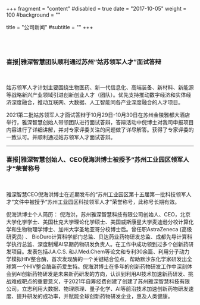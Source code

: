 +++
fragment = "content"
#disabled = true
date = "2017-10-05"
weight = 100
#background = ""

title = "公司新闻"
#subtitle = ""
+++

<br />
<br />

### 喜报|雅深智慧团队顺利通过苏州“姑苏领军人才”面试答辩
<br />

姑苏领军人才计划主要围绕生物医药、新一代信息化、高端装备、新材料、新能源等战略新兴产业领域引进创新创业人才（团队）。优先支持推动数字经济和实体经济深度融合，推动互联网、大数据、人工智能同各产业深度融合的人才项目。

2021第二批姑苏领军人才面试答辩于10月29日-10月30日在苏州金陵雅都大酒店举行，雅深智慧创始人带领团队进行面试答辩，答辩活动中倪博士对我司申报项目内容进行了详细讲解，并对专家评委关注的问题做了详尽解答。获得了专家评委的一致认可。并顺利通过姑苏领军人才面试答辩。

---

### 喜报|雅深智慧创始人、CEO倪海洪博士被授予“苏州工业园区领军人才“荣誉称号
<br />

雅深智慧CEO倪海洪博士在近期发布的“苏州工业园区第十五届第一批科技领军人才“文件中被授予“苏州工业园区科技领军人才”荣誉称号，此称号长期有效。

倪海洪博士个人简历：
倪海洪，苏州雅深智慧科技有限公司创始人、CEO，北京大学化学学士、美国杜克大学理论化学硕士、美国威斯康星大学麦迪逊分校计算化学和生物物理学博士、加州大学圣地亚哥分校博士后。曾任职AstraZeneca (高级研究员) 、 BioDuro计算科学部门总监、贝达药业药物研发总监、成都先导计算科学执行总监、深度制耀AI早期药物研发负责人。在工作中成功领到过多个创新药研发项目。发表包括J.A.C.S. 和J.Med.Chem等论文和专利30余篇、利用分子动力学模拟HIV整合酶，首次发现酶的一个关键結合位点，帮助默沙东化学家研发出全球第一个HIV整合酶新药爱生特。倪海洪博士在多年的创新药物研发工作中深刻体会到AI创新药物研发是未来新药研发的方向，认识到利用AI技术加速新药研发、挑战难成靶点的重要意义，于2021年自筹经费创建了创建了苏州雅深智慧科技有限公司，立志利用大数据、物理原理、量子化学、AI等前沿技术加速创新药物研发速度、提升研发的成功率，并赋能全球创新药物研发企业，惠及人类健康。

